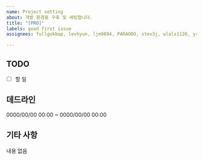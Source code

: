 ```yaml
---
name: Project setting
about: 개발 환경을 구축 및 세팅합니다.
title: "[PRO]"
labels: good first issue
assignees: fullgukbap, levhyun, ljm9894, PARAOOO, stev3j, wlals1126, yr0118kim

---
```


## TODO
- [ ] 할 일

## 데드라인
0000/00/00 00:00 ~ 0000/00/00 00:00

## 기타 사항
내용 없음
